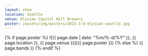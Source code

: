 ```yaml
---
layout: show
location: Seattle
venue: Elysian Capitol Hill Brewery
poster: /assets/img/posters/2023-3-4-elysian-seattle.jpg
---
```


{% if page.poster %}
![{{ page.date | date: "%m/%-d/%Y" }}, {{ page.location }}, {{ page.venue }}]({{ page.poster }})
{% else %}
{{ page.bands }}
{% endif %}
